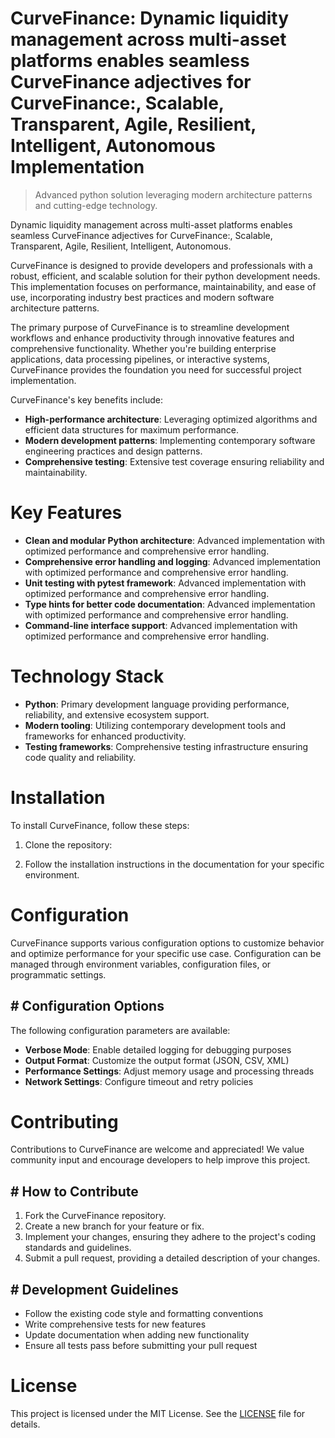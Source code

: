 <!-- fallback_CurveFinance_20251008121338_44325 -->

# CurveFinance: Dynamic liquidity management across multi-asset platforms enables seamless CurveFinance adjectives for CurveFinance:, Scalable, Transparent, Agile, Resilient, Intelligent, Autonomous Implementation
> Advanced python solution leveraging modern architecture patterns and cutting-edge technology.

Dynamic liquidity management across multi-asset platforms enables seamless CurveFinance adjectives for CurveFinance:, Scalable, Transparent, Agile, Resilient, Intelligent, Autonomous.

CurveFinance is designed to provide developers and professionals with a robust, efficient, and scalable solution for their python development needs. This implementation focuses on performance, maintainability, and ease of use, incorporating industry best practices and modern software architecture patterns.

The primary purpose of CurveFinance is to streamline development workflows and enhance productivity through innovative features and comprehensive functionality. Whether you're building enterprise applications, data processing pipelines, or interactive systems, CurveFinance provides the foundation you need for successful project implementation.

CurveFinance's key benefits include:

* **High-performance architecture**: Leveraging optimized algorithms and efficient data structures for maximum performance.
* **Modern development patterns**: Implementing contemporary software engineering practices and design patterns.
* **Comprehensive testing**: Extensive test coverage ensuring reliability and maintainability.

# Key Features

* **Clean and modular Python architecture**: Advanced implementation with optimized performance and comprehensive error handling.
* **Comprehensive error handling and logging**: Advanced implementation with optimized performance and comprehensive error handling.
* **Unit testing with pytest framework**: Advanced implementation with optimized performance and comprehensive error handling.
* **Type hints for better code documentation**: Advanced implementation with optimized performance and comprehensive error handling.
* **Command-line interface support**: Advanced implementation with optimized performance and comprehensive error handling.

# Technology Stack

* **Python**: Primary development language providing performance, reliability, and extensive ecosystem support.
* **Modern tooling**: Utilizing contemporary development tools and frameworks for enhanced productivity.
* **Testing frameworks**: Comprehensive testing infrastructure ensuring code quality and reliability.

# Installation

To install CurveFinance, follow these steps:

1. Clone the repository:


2. Follow the installation instructions in the documentation for your specific environment.

# Configuration

CurveFinance supports various configuration options to customize behavior and optimize performance for your specific use case. Configuration can be managed through environment variables, configuration files, or programmatic settings.

## # Configuration Options

The following configuration parameters are available:

* **Verbose Mode**: Enable detailed logging for debugging purposes
* **Output Format**: Customize the output format (JSON, CSV, XML)
* **Performance Settings**: Adjust memory usage and processing threads
* **Network Settings**: Configure timeout and retry policies

# Contributing

Contributions to CurveFinance are welcome and appreciated! We value community input and encourage developers to help improve this project.

## # How to Contribute

1. Fork the CurveFinance repository.
2. Create a new branch for your feature or fix.
3. Implement your changes, ensuring they adhere to the project's coding standards and guidelines.
4. Submit a pull request, providing a detailed description of your changes.

## # Development Guidelines

* Follow the existing code style and formatting conventions
* Write comprehensive tests for new features
* Update documentation when adding new functionality
* Ensure all tests pass before submitting your pull request

# License

This project is licensed under the MIT License. See the [LICENSE](https://github.com/Hajjouz/CurveFinance/blob/main/LICENSE) file for details.
